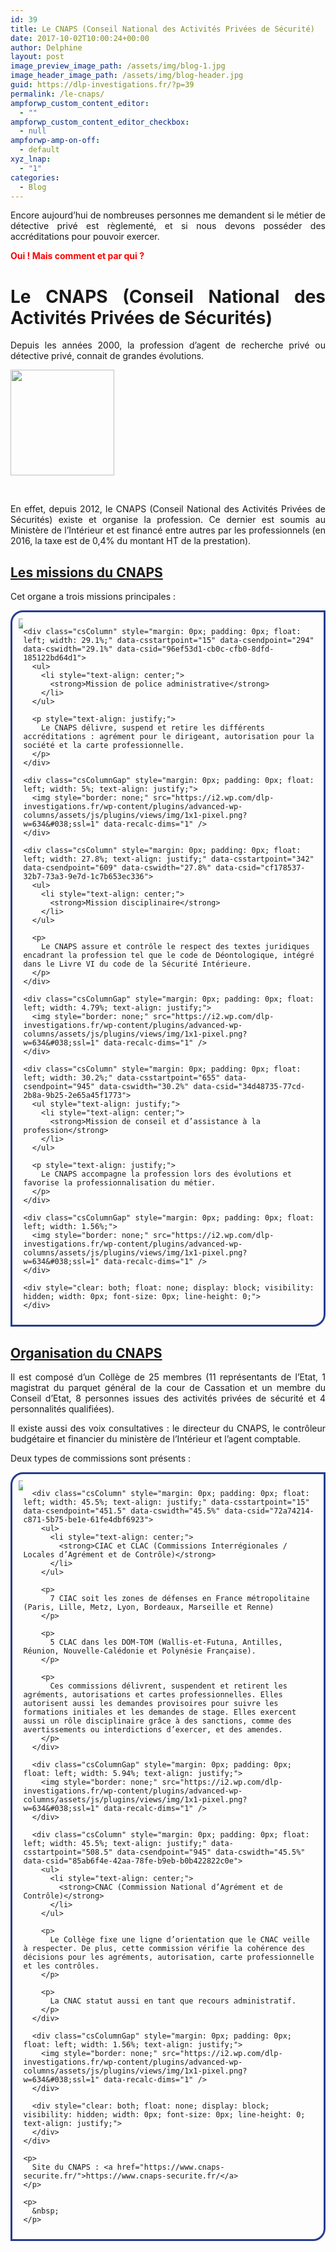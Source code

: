 ```yaml
---
id: 39
title: Le CNAPS (Conseil National des Activités Privées de Sécurité)
date: 2017-10-02T10:00:24+00:00
author: Delphine
layout: post
image_preview_image_path: /assets/img/blog-1.jpg
image_header_image_path: /assets/img/blog-header.jpg
guid: https://dlp-investigations.fr/?p=39
permalink: /le-cnaps/
ampforwp_custom_content_editor:
  - ""
ampforwp_custom_content_editor_checkbox:
  - null
ampforwp-amp-on-off:
  - default
xyz_lnap:
  - "1"
categories:
  - Blog
---
```

<p style="text-align: justify;">
  Encore aujourd’hui de nombreuses personnes me demandent si le métier de détective privé est règlementé, et si nous devons posséder des accréditations pour pouvoir exercer.
</p>

<p style="text-align: justify;">
  <span style="color: #ff0000;"><strong>Oui ! Mais comment et par qui ?</strong></span>
</p>

<h1 style="text-align: justify;">
  <strong>Le CNAPS (Conseil National des Activités Privées de Sécurités)</strong>
</h1>

<p style="text-align: justify;">
  Depuis les années 2000, la profession d’agent de recherche privé ou détective privé, connait de grandes évolutions.<!--more-->
</p>

<p style="text-align: justify;">
  <img class="wp-image-72 aligncenter" src="https://i2.wp.com/dlp-investigations.fr/wp-content/uploads/2017/10/cnaps.png?resize=166%2C169&#038;ssl=1" alt="" width="166" height="169" data-recalc-dims="1" />
</p>

&nbsp;

<p style="text-align: justify;">
  En effet, depuis 2012, le CNAPS (Conseil National des Activités Privées de Sécurités) existe et organise la profession. Ce dernier est soumis au Ministère de l’Intérieur et est financé entre autres par les professionnels (en 2016, la taxe est de 0,4% du montant HT de la prestation).
</p>

## <u>Les missions du CNAPS</u>

<p style="text-align: justify;">
  Cet organe a trois missions principales :
</p>

<div class="csRow">
  <div style="padding: 10px; border: 3px solid #263C90; border-radius: 20px 0 20px 0;">
    <div class="csColumnGap" style="margin: 0px; padding: 0px; float: left; width: 1.56%;">
      <img style="border: none;" src="https://i2.wp.com/dlp-investigations.fr/wp-content/plugins/advanced-wp-columns/assets/js/plugins/views/img/1x1-pixel.png?w=634&#038;ssl=1" data-recalc-dims="1" />
    </div>
    
    <div class="csColumn" style="margin: 0px; padding: 0px; float: left; width: 29.1%;" data-csstartpoint="15" data-csendpoint="294" data-cswidth="29.1%" data-csid="96ef53d1-cb0c-cfb0-8dfd-185122bd64d1">
      <ul>
        <li style="text-align: center;">
          <strong>Mission de police administrative</strong>
        </li>
      </ul>
      
      <p style="text-align: justify;">
        Le CNAPS délivre, suspend et retire les différents accréditations : agrément pour le dirigeant, autorisation pour la société et la carte professionnelle.
      </p>
    </div>
    
    <div class="csColumnGap" style="margin: 0px; padding: 0px; float: left; width: 5%; text-align: justify;">
      <img style="border: none;" src="https://i2.wp.com/dlp-investigations.fr/wp-content/plugins/advanced-wp-columns/assets/js/plugins/views/img/1x1-pixel.png?w=634&#038;ssl=1" data-recalc-dims="1" />
    </div>
    
    <div class="csColumn" style="margin: 0px; padding: 0px; float: left; width: 27.8%; text-align: justify;" data-csstartpoint="342" data-csendpoint="609" data-cswidth="27.8%" data-csid="cf178537-32b7-73a3-9e7d-1c7b653ec336">
      <ul>
        <li style="text-align: center;">
          <strong>Mission disciplinaire</strong>
        </li>
      </ul>
      
      <p>
        Le CNAPS assure et contrôle le respect des textes juridiques encadrant la profession tel que le code de Déontologique, intégré dans le Livre VI du code de la Sécurité Intérieure.
      </p>
    </div>
    
    <div class="csColumnGap" style="margin: 0px; padding: 0px; float: left; width: 4.79%; text-align: justify;">
      <img style="border: none;" src="https://i2.wp.com/dlp-investigations.fr/wp-content/plugins/advanced-wp-columns/assets/js/plugins/views/img/1x1-pixel.png?w=634&#038;ssl=1" data-recalc-dims="1" />
    </div>
    
    <div class="csColumn" style="margin: 0px; padding: 0px; float: left; width: 30.2%;" data-csstartpoint="655" data-csendpoint="945" data-cswidth="30.2%" data-csid="34d48735-77cd-2b8a-9b25-2e65a45f1773">
      <ul style="text-align: justify;">
        <li style="text-align: center;">
          <strong>Mission de conseil et d’assistance à la profession</strong>
        </li>
      </ul>
      
      <p style="text-align: justify;">
        Le CNAPS accompagne la profession lors des évolutions et favorise la professionnalisation du métier.
      </p>
    </div>
    
    <div class="csColumnGap" style="margin: 0px; padding: 0px; float: left; width: 1.56%;">
      <img style="border: none;" src="https://i2.wp.com/dlp-investigations.fr/wp-content/plugins/advanced-wp-columns/assets/js/plugins/views/img/1x1-pixel.png?w=634&#038;ssl=1" data-recalc-dims="1" />
    </div>
    
    <div style="clear: both; float: none; display: block; visibility: hidden; width: 0px; font-size: 0px; line-height: 0;">
    </div>
  </div>
  
  <h2 style="text-align: justify;">
    <u>Organisation du CNAPS</u>
  </h2>
  
  <p style="text-align: justify;">
    Il est composé d’un Collège de 25 membres (11 représentants de l’Etat, 1 magistrat du parquet général de la cour de Cassation et un membre du Conseil d’Etat, 8 personnes issues des activités privées de sécurité et 4 personnalités qualifiées).
  </p>
  
  <p style="text-align: justify;">
    Il existe aussi des voix consultatives : le directeur du CNAPS, le contrôleur budgétaire et financier du ministère de l’Intérieur et l’agent comptable.
  </p>
  
  <p style="text-align: justify;">
    Deux types de commissions sont présents :
  </p>
  
  <div class="csRow">
    <div style="padding: 10px; border: 3px solid #263C90; border-radius: 20px 0 20px 0;">
      <div class="csColumnGap" style="margin: 0px; padding: 0px; float: left; width: 1.56%; text-align: justify;">
        <img style="border: none;" src="https://i2.wp.com/dlp-investigations.fr/wp-content/plugins/advanced-wp-columns/assets/js/plugins/views/img/1x1-pixel.png?w=634&#038;ssl=1" data-recalc-dims="1" />
      </div>
      
      <div class="csColumn" style="margin: 0px; padding: 0px; float: left; width: 45.5%; text-align: justify;" data-csstartpoint="15" data-csendpoint="451.5" data-cswidth="45.5%" data-csid="72a74214-c871-5b75-be1e-61fe4dbf6923">
        <ul>
          <li style="text-align: center;">
            <strong>CIAC et CLAC (Commissions Interrégionales / Locales d’Agrément et de Contrôle)</strong>
          </li>
        </ul>
        
        <p>
          7 CIAC soit les zones de défenses en France métropolitaine (Paris, Lille, Metz, Lyon, Bordeaux, Marseille et Renne)
        </p>
        
        <p>
          5 CLAC dans les DOM-TOM (Wallis-et-Futuna, Antilles, Réunion, Nouvelle-Calédonie et Polynésie Française).
        </p>
        
        <p>
          Ces commissions délivrent, suspendent et retirent les agréments, autorisations et cartes professionnelles. Elles autorisent aussi les demandes provisoires pour suivre les formations initiales et les demandes de stage. Elles exercent aussi un rôle disciplinaire grâce à des sanctions, comme des avertissements ou interdictions d’exercer, et des amendes.
        </p>
      </div>
      
      <div class="csColumnGap" style="margin: 0px; padding: 0px; float: left; width: 5.94%; text-align: justify;">
        <img style="border: none;" src="https://i2.wp.com/dlp-investigations.fr/wp-content/plugins/advanced-wp-columns/assets/js/plugins/views/img/1x1-pixel.png?w=634&#038;ssl=1" data-recalc-dims="1" />
      </div>
      
      <div class="csColumn" style="margin: 0px; padding: 0px; float: left; width: 45.5%; text-align: justify;" data-csstartpoint="508.5" data-csendpoint="945" data-cswidth="45.5%" data-csid="85ab6f4e-42aa-78fe-b9eb-b0b422822c0e">
        <ul>
          <li style="text-align: center;">
            <strong>CNAC (Commission National d’Agrément et de Contrôle)</strong>
          </li>
        </ul>
        
        <p>
          Le Collège fixe une ligne d’orientation que le CNAC veille à respecter. De plus, cette commission vérifie la cohérence des décisions pour les agréments, autorisation, carte professionnelle et les contrôles.
        </p>
        
        <p>
          La CNAC statut aussi en tant que recours administratif.
        </p>
      </div>
      
      <div class="csColumnGap" style="margin: 0px; padding: 0px; float: left; width: 1.56%; text-align: justify;">
        <img style="border: none;" src="https://i2.wp.com/dlp-investigations.fr/wp-content/plugins/advanced-wp-columns/assets/js/plugins/views/img/1x1-pixel.png?w=634&#038;ssl=1" data-recalc-dims="1" />
      </div>
      
      <div style="clear: both; float: none; display: block; visibility: hidden; width: 0px; font-size: 0px; line-height: 0; text-align: justify;">
      </div>
    </div>
    
    <p>
      Site du CNAPS : <a href="https://www.cnaps-securite.fr/">https://www.cnaps-securite.fr/</a>
    </p>
    
    <p>
      &nbsp;
    </p>
    

  </div>
</div>